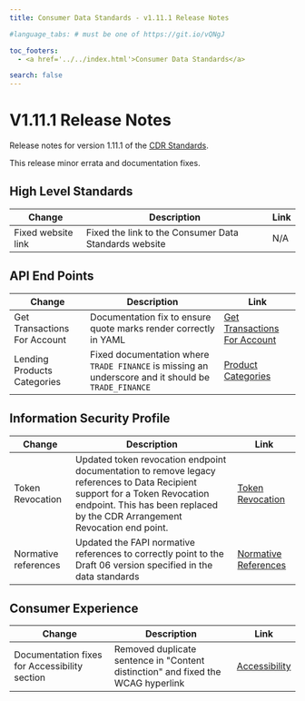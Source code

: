 ```yaml
---
title: Consumer Data Standards - v1.11.1 Release Notes

#language_tabs: # must be one of https://git.io/vQNgJ

toc_footers:
  - <a href='../../index.html'>Consumer Data Standards</a>

search: false
---
```


# V1.11.1 Release Notes
Release notes for version 1.11.1 of the [CDR Standards](../../index.html).

This release minor errata and documentation fixes.

## High Level Standards

|Change|Description|Link|
|------|-----------|----|
| Fixed website link | Fixed the link to the Consumer Data Standards website | N/A |

## API End Points

|Change|Description|Link|
|------|-----------|----|
| Get Transactions For Account | Documentation fix to ensure quote marks render correctly in YAML | [Get Transactions For Account](../../#get-transactions-for-account)|
| Lending Products Categories | Fixed documentation where `TRADE FINANCE` is missing an underscore and it should be `TRADE_FINANCE` | [Product Categories](../../#product-categories) |

## Information Security Profile
|Change|Description|Link|
|------|-----------|----|
| Token Revocation | Updated token revocation endpoint documentation to remove legacy references to Data Recipient support for a Token Revocation endpoint. This has been replaced by the CDR Arrangement Revocation end point. | [Token Revocation](../../#token-revocation-end-point) |
| Normative references | Updated the FAPI normative references to correctly point to the Draft 06 version specified in the data standards | [Normative References](../../#normative-references)|

## Consumer Experience

|Change|Description|Link|
|------|-----------|----|
| Documentation fixes for Accessibility section | Removed duplicate sentence in "Content distinction" and fixed the WCAG hyperlink | [Accessibility](../../#accessibility-standards)|
